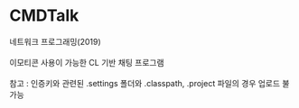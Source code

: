 # CMDTalk
네트워크 프로그래밍(2019) <br/>
<br/>
이모티콘 사용이 가능한 CL 기반 채팅 프로그램 <br/>
<br/>
참고 : 인증키와 관련된 .settings 폴더와 .classpath, .project 파일의 경우 업로드 불가능
